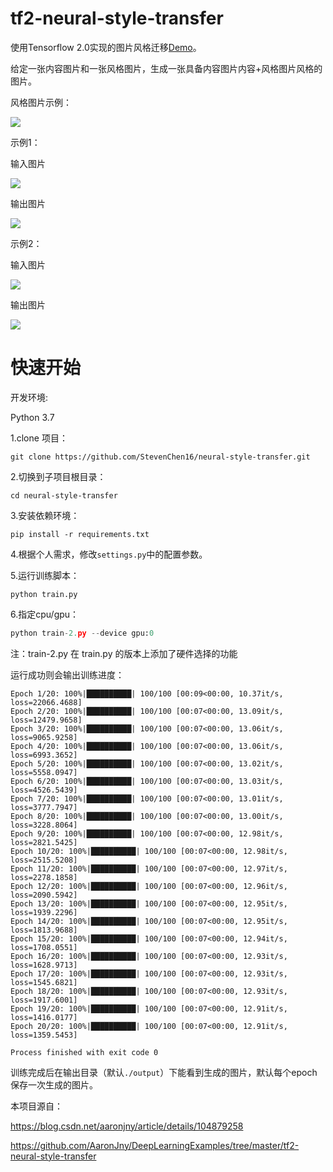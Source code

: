 # tf2-neural-style-transfer

使用Tensorflow 2.0实现的图片风格迁移[Demo](https://huggingface.co/spaces/StevenChen16/Neural-Style-Transfer)。

给定一张内容图片和一张风格图片，生成一张具备内容图片内容+风格图片风格的图片。

风格图片示例：

![](./images/style.jpg)

示例1：

输入图片

![](./images/1.jpg)

输出图片

![](./output/1-2/20.jpg)

示例2：

输入图片

![](./images/2.jpg)

输出图片

![](./output/2-1/12.jpg)

# 快速开始

开发环境:

Python 3.7

1.clone 项目：

```git clone https://github.com/StevenChen16/neural-style-transfer.git```

2.切换到子项目根目录：

```cd neural-style-transfer```

3.安装依赖环境：

```pip install -r requirements.txt```

4.根据个人需求，修改`settings.py`中的配置参数。

5.运行训练脚本：

```python train.py```

6.指定cpu/gpu：

```python
python train-2.py --device gpu:0
```

注：train-2.py 在 train.py 的版本上添加了硬件选择的功能

运行成功则会输出训练进度：

```
Epoch 1/20: 100%|██████████| 100/100 [00:09<00:00, 10.37it/s, loss=22066.4688]
Epoch 2/20: 100%|██████████| 100/100 [00:07<00:00, 13.09it/s, loss=12479.9658]
Epoch 3/20: 100%|██████████| 100/100 [00:07<00:00, 13.06it/s, loss=9065.9258]
Epoch 4/20: 100%|██████████| 100/100 [00:07<00:00, 13.06it/s, loss=6993.3652]
Epoch 5/20: 100%|██████████| 100/100 [00:07<00:00, 13.02it/s, loss=5558.0947]
Epoch 6/20: 100%|██████████| 100/100 [00:07<00:00, 13.03it/s, loss=4526.5439]
Epoch 7/20: 100%|██████████| 100/100 [00:07<00:00, 13.01it/s, loss=3777.7947]
Epoch 8/20: 100%|██████████| 100/100 [00:07<00:00, 13.00it/s, loss=3228.8064]
Epoch 9/20: 100%|██████████| 100/100 [00:07<00:00, 12.98it/s, loss=2821.5425]
Epoch 10/20: 100%|██████████| 100/100 [00:07<00:00, 12.98it/s, loss=2515.5208]
Epoch 11/20: 100%|██████████| 100/100 [00:07<00:00, 12.97it/s, loss=2278.1858]
Epoch 12/20: 100%|██████████| 100/100 [00:07<00:00, 12.96it/s, loss=2090.5942]
Epoch 13/20: 100%|██████████| 100/100 [00:07<00:00, 12.95it/s, loss=1939.2296]
Epoch 14/20: 100%|██████████| 100/100 [00:07<00:00, 12.95it/s, loss=1813.9688]
Epoch 15/20: 100%|██████████| 100/100 [00:07<00:00, 12.94it/s, loss=1708.0551]
Epoch 16/20: 100%|██████████| 100/100 [00:07<00:00, 12.93it/s, loss=1628.9713]
Epoch 17/20: 100%|██████████| 100/100 [00:07<00:00, 12.93it/s, loss=1545.6821]
Epoch 18/20: 100%|██████████| 100/100 [00:07<00:00, 12.93it/s, loss=1917.6001]
Epoch 19/20: 100%|██████████| 100/100 [00:07<00:00, 12.91it/s, loss=1416.0177]
Epoch 20/20: 100%|██████████| 100/100 [00:07<00:00, 12.91it/s, loss=1359.5453]

Process finished with exit code 0
```

训练完成后在输出目录（默认`./output`）下能看到生成的图片，默认每个epoch保存一次生成的图片。

本项目源自：

<https://blog.csdn.net/aaronjny/article/details/104879258> 

https://github.com/AaronJny/DeepLearningExamples/tree/master/tf2-neural-style-transfer 
